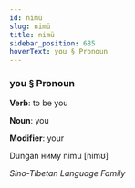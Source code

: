 ```yaml
---
id: nimü
slug: nimü
title: nimü
sidebar_position: 685
hoverText: you § Pronoun
---
```


### you § Pronoun

**Verb**: to be you

**Noun**: you

**Modifier**: your

Dungan ниму nimu [nimʊ]

*Sino-Tibetan Language Family*